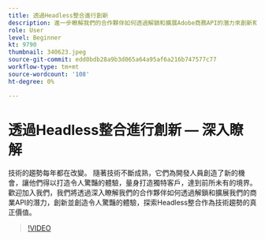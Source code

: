 ```yaml
---
title: 透過Headless整合進行創新
description: 進一步瞭解我們的合作夥伴如何透過解鎖和擴展Adobe商務API的潛力來創新和創造體驗。
role: User
level: Beginner
kt: 9790
thumbnail: 340623.jpeg
source-git-commit: edd0bdb28a9b3d065a64a95af6a216b747577c77
workflow-type: tm+mt
source-wordcount: '108'
ht-degree: 0%

---
```


# 透過Headless整合進行創新 — 深入瞭解

技術的趨勢每年都在改變。 隨著技術不斷成熟，它們為開發人員創造了新的機會，讓他們得以打造令人驚豔的體驗，量身打造獨特客戶，達到前所未有的境界。 歡迎加入我們，我們將透過深入瞭解我們的合作夥伴如何透過解鎖和擴展我們的商業API的潛力，創新並創造令人驚豔的體驗，探索Headless整合作為技術趨勢的真正價值。

>[!VIDEO](https://video.tv.adobe.com/v/340623/?quality=12&learn=on)

